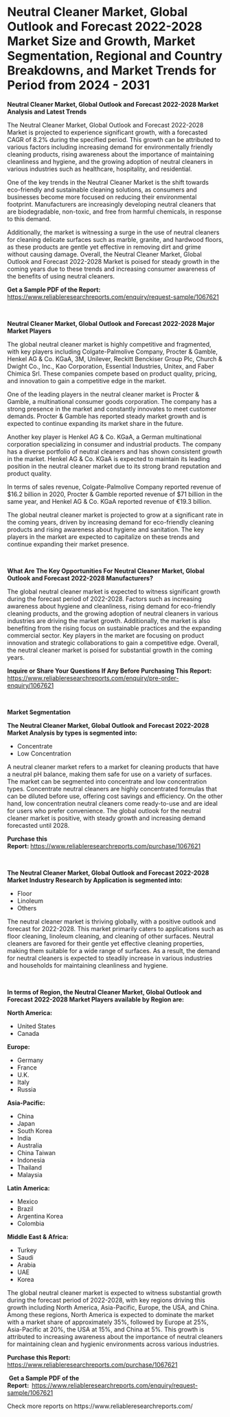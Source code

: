 <p><h1>Neutral Cleaner Market, Global Outlook and Forecast 2022-2028 Market Size and Growth, Market Segmentation, Regional and Country Breakdowns, and Market Trends for Period from 2024 -  2031</h1></p><p><strong>Neutral Cleaner Market, Global Outlook and Forecast 2022-2028 Market Analysis and Latest Trends</strong></p>
<p><p>The Neutral Cleaner Market, Global Outlook and Forecast 2022-2028 Market is projected to experience significant growth, with a forecasted CAGR of 8.2% during the specified period. This growth can be attributed to various factors including increasing demand for environmentally friendly cleaning products, rising awareness about the importance of maintaining cleanliness and hygiene, and the growing adoption of neutral cleaners in various industries such as healthcare, hospitality, and residential.</p><p>One of the key trends in the Neutral Cleaner Market is the shift towards eco-friendly and sustainable cleaning solutions, as consumers and businesses become more focused on reducing their environmental footprint. Manufacturers are increasingly developing neutral cleaners that are biodegradable, non-toxic, and free from harmful chemicals, in response to this demand.</p><p>Additionally, the market is witnessing a surge in the use of neutral cleaners for cleaning delicate surfaces such as marble, granite, and hardwood floors, as these products are gentle yet effective in removing dirt and grime without causing damage. Overall, the Neutral Cleaner Market, Global Outlook and Forecast 2022-2028 Market is poised for steady growth in the coming years due to these trends and increasing consumer awareness of the benefits of using neutral cleaners.</p></p>
<p><strong>Get a Sample PDF of the Report:&nbsp;</strong> <a href="https://www.reliableresearchreports.com/enquiry/request-sample/1067621">https://www.reliableresearchreports.com/enquiry/request-sample/1067621</a></p>
<p>&nbsp;</p>
<p><strong>Neutral Cleaner Market, Global Outlook and Forecast 2022-2028 Major Market Players</strong></p>
<p><p>The global neutral cleaner market is highly competitive and fragmented, with key players including Colgate-Palmolive Company, Procter & Gamble, Henkel AG & Co. KGaA, 3M, Unilever, Reckitt Benckiser Group Plc, Church & Dwight Co., Inc., Kao Corporation, Essential Industries, Unitex, and Faber Chimica Srl. These companies compete based on product quality, pricing, and innovation to gain a competitive edge in the market.</p><p>One of the leading players in the neutral cleaner market is Procter & Gamble, a multinational consumer goods corporation. The company has a strong presence in the market and constantly innovates to meet customer demands. Procter & Gamble has reported steady market growth and is expected to continue expanding its market share in the future.</p><p>Another key player is Henkel AG & Co. KGaA, a German multinational corporation specializing in consumer and industrial products. The company has a diverse portfolio of neutral cleaners and has shown consistent growth in the market. Henkel AG & Co. KGaA is expected to maintain its leading position in the neutral cleaner market due to its strong brand reputation and product quality.</p><p>In terms of sales revenue, Colgate-Palmolive Company reported revenue of $16.2 billion in 2020, Procter & Gamble reported revenue of $71 billion in the same year, and Henkel AG & Co. KGaA reported revenue of €19.3 billion.</p><p>The global neutral cleaner market is projected to grow at a significant rate in the coming years, driven by increasing demand for eco-friendly cleaning products and rising awareness about hygiene and sanitation. The key players in the market are expected to capitalize on these trends and continue expanding their market presence.</p></p>
<p>&nbsp;</p>
<p><strong>What Are The Key Opportunities For Neutral Cleaner Market, Global Outlook and Forecast 2022-2028 Manufacturers?</strong></p>
<p><p>The global neutral cleaner market is expected to witness significant growth during the forecast period of 2022-2028. Factors such as increasing awareness about hygiene and cleanliness, rising demand for eco-friendly cleaning products, and the growing adoption of neutral cleaners in various industries are driving the market growth. Additionally, the market is also benefiting from the rising focus on sustainable practices and the expanding commercial sector. Key players in the market are focusing on product innovation and strategic collaborations to gain a competitive edge. Overall, the neutral cleaner market is poised for substantial growth in the coming years.</p></p>
<p><strong>Inquire or Share Your Questions If Any Before Purchasing This Report:</strong> <a href="https://www.reliableresearchreports.com/enquiry/pre-order-enquiry/1067621">https://www.reliableresearchreports.com/enquiry/pre-order-enquiry/1067621</a></p>
<p>&nbsp;</p>
<p><strong>Market Segmentation</strong></p>
<p><strong>The Neutral Cleaner Market, Global Outlook and Forecast 2022-2028 Market Analysis by types is segmented into:</strong></p>
<p><ul><li>Concentrate</li><li>Low Concentration</li></ul></p>
<p><p>A neutral cleaner market refers to a market for cleaning products that have a neutral pH balance, making them safe for use on a variety of surfaces. The market can be segmented into concentrate and low concentration types. Concentrate neutral cleaners are highly concentrated formulas that can be diluted before use, offering cost savings and efficiency. On the other hand, low concentration neutral cleaners come ready-to-use and are ideal for users who prefer convenience. The global outlook for the neutral cleaner market is positive, with steady growth and increasing demand forecasted until 2028.</p></p>
<p><strong>Purchase this Report:&nbsp;</strong><a href="https://www.reliableresearchreports.com/purchase/1067621">https://www.reliableresearchreports.com/purchase/1067621</a></p>
<p>&nbsp;</p>
<p><strong>The Neutral Cleaner Market, Global Outlook and Forecast 2022-2028 Market Industry Research by Application is segmented into:</strong></p>
<p><ul><li>Floor</li><li>Linoleum</li><li>Others</li></ul></p>
<p><p>The neutral cleaner market is thriving globally, with a positive outlook and forecast for 2022-2028. This market primarily caters to applications such as floor cleaning, linoleum cleaning, and cleaning of other surfaces. Neutral cleaners are favored for their gentle yet effective cleaning properties, making them suitable for a wide range of surfaces. As a result, the demand for neutral cleaners is expected to steadily increase in various industries and households for maintaining cleanliness and hygiene.</p></p>
<p>&nbsp;</p>
<p><strong>In terms of Region, the Neutral Cleaner Market, Global Outlook and Forecast 2022-2028 Market Players available by Region are:</strong></p>
<p>
    <p> <strong> North America: </strong>
        <ul>
            <li>United States</li>
            <li>Canada</li>
        </ul>
        </p> 
    <p> <strong> Europe: </strong>
        <ul>
            <li>Germany</li>
            <li>France</li>
            <li>U.K.</li>
            <li>Italy</li>
            <li>Russia</li>
        </ul>
        </p> 
    <p> <strong> Asia-Pacific: </strong>
        <ul>
            <li>China</li>
            <li>Japan</li>
            <li>South Korea</li>
            <li>India</li>
            <li>Australia</li>
            <li>China Taiwan</li>
            <li>Indonesia</li>
            <li>Thailand</li>
            <li>Malaysia</li>
        </ul>
        </p> 
    <p> <strong> Latin America: </strong>
        <ul>
            <li>Mexico</li>
            <li>Brazil</li>
            <li>Argentina Korea</li>
            <li>Colombia</li>
        </ul>
        </p> 
    <p> <strong> Middle East & Africa: </strong>
        <ul>
            <li>Turkey</li>
            <li>Saudi</li>
            <li>Arabia</li>
            <li>UAE</li>
            <li>Korea</li>
        </ul>
    </p>
    </p>
<p><p>The global neutral cleaner market is expected to witness substantial growth during the forecast period of 2022-2028, with key regions driving this growth including North America, Asia-Pacific, Europe, the USA, and China. Among these regions, North America is expected to dominate the market with a market share of approximately 35%, followed by Europe at 25%, Asia-Pacific at 20%, the USA at 15%, and China at 5%. This growth is attributed to increasing awareness about the importance of neutral cleaners for maintaining clean and hygienic environments across various industries.</p></p>
<p><strong>Purchase this Report: </strong><a href="https://www.reliableresearchreports.com/purchase/1067621">https://www.reliableresearchreports.com/purchase/1067621</a></p>
<p>&nbsp;<strong>Get a Sample PDF of the Report:&nbsp;&nbsp;</strong><a href="https://www.reliableresearchreports.com/enquiry/request-sample/1067621">https://www.reliableresearchreports.com/enquiry/request-sample/1067621</a></p>
<p><strong></strong></p>
<p>Check more reports on https://www.reliableresearchreports.com/</p>